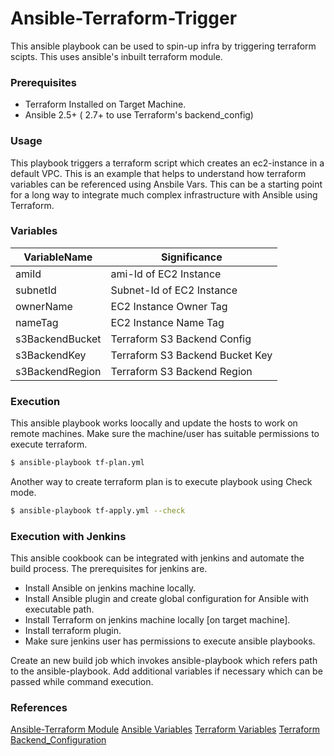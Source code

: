 # Ansible-Terraform-Trigger

This ansible playbook can be used to spin-up infra by triggering terraform scipts. This uses ansible's inbuilt terraform module.

### Prerequisites
  - Terraform Installed on Target Machine.
  - Ansible 2.5+ ( 2.7+ to use Terraform's backend_config)

### Usage
This playbook triggers a terraform script which creates an ec2-instance in a default VPC. 
This is an example that helps to understand how terraform variables can be referenced using Ansbile Vars. 
This can be a starting point for a long way to integrate much complex infrastructure with Ansible using Terraform.

### Variables
| VariableName | Significance |
| ------ | ------ |
| amiId | ami-Id of EC2 Instance |
| subnetId | Subnet-Id of EC2 Instance |
| ownerName | EC2 Instance Owner Tag |
| nameTag |  EC2 Instance Name Tag |
| s3BackendBucket | Terraform S3 Backend Config |
| s3BackendKey | Terraform S3 Backend Bucket Key |
| s3BackendRegion |Terraform S3 Backend Region |

### Execution
This ansible playbook works loocally and update the hosts to work on remote machines.
Make sure the machine/user has suitable permissions to execute terraform.
```sh
$ ansible-playbook tf-plan.yml
```
Another way to create terraform plan is to execute playbook using Check mode.

```sh
$ ansible-playbook tf-apply.yml --check
```

### Execution with Jenkins
This ansible cookbook can be integrated with jenkins and automate the build process. The prerequisites for jenkins are.
* Install Ansible on jenkins machine locally.
* Install Ansible plugin and create global configuration for Ansible with executable path.
* Install Terraform on jenkins machine locally [on target machine].
* Install terraform plugin.
* Make sure jenkins user has permissions to execute ansible playbooks.

Create an new build job which invokes ansible-playbook which refers path to the ansible-playbook. 
Add additional variables if necessary which can be passed while command execution.

### References
[Ansible-Terraform Module](https://docs.ansible.com/ansible/latest/modules/terraform_module.html)
[Ansible Variables](https://docs.ansible.com/ansible/latest/user_guide/playbooks_variables.html#defining-variables-in-a-playbook)
[Terraform Variables](https://learn.hashicorp.com/terraform/getting-started/variables)
[Terraform Backend_Configuration](https://www.terraform.io/docs/backends/config.html)
